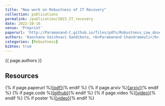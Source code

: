 ```yaml
---
title: "New work on Robustness of CT Recovery"
collection: publications
permalink: /publication/2023_CT_recovery
date: 2022-10-16
venue: 'Preprint'
paperurl: 'http://Paramanand-C.github.io/files/pdfs/Robustness_Low_dose_CT.pdf'
authors: 'Kanchana Vaishnavi Gandikota, <b>Paramanand Chandramouli</b>, Hannah Droege, Michael Moeller'
categories: [Robustness]
bibtex: true
---
```


{{ page.authors }}


## Resources

{% if page.paperurl %}<a href=" {{ page.paperurl }} ">[pdf]</a>{% endif %} {% if page.arxiv %}<a href=" {{ page.arxiv }} ">[arxiv]</a>{% endif %} {% if page.code %}<a href=" {{ page.code }} ">[github]</a>{% endif %} {% if page.video %}<a href=" {{ page.video }} ">[video]</a>{% endif %} {% if poster %}<a href=" {{ page.poster }} ">[video]</a>{% endif %}
